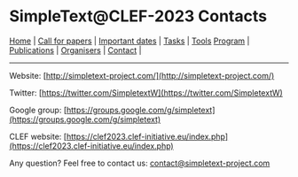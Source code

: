 # SimpleText@CLEF-2023 Contacts

[Home](./) | [Call for papers](./CFP) | [Important dates](./dates) | [Tasks](./tasks)  | [Tools](./tools) 
[Program](./program) | [Publications](./publications) | [Organisers](./organisers) | [Contact](./contact) | 

---

Website: [http://simpletext-project.com/](http://simpletext-project.com/)

Twitter: [https://twitter.com/SimpletextW](https://twitter.com/SimpletextW)

Google group: [https://groups.google.com/g/simpletext](https://groups.google.com/g/simpletext)

CLEF website: [https://clef2023.clef-initiative.eu/index.php](https://clef2023.clef-initiative.eu/index.php) 
 
Any question? Feel free to contact us: [contact@simpletext-project.com](mailto:contact@simpletext-project.com)
